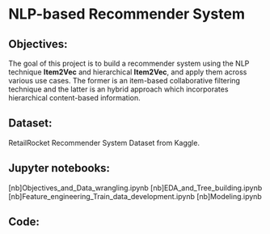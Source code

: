 # NLP-based Recommender System 

## Objectives:
The goal of this project is to build a recommender system using the NLP technique **Item2Vec** and hierarchical **Item2Vec**, and apply them across various use cases. The former is an item-based collaborative filtering technique and the latter is an hybrid approach which incorporates hierarchical content-based information.

## Dataset: 
RetailRocket Recommender System Dataset from Kaggle.

## Jupyter notebooks:
[nb]Objectives_and_Data_wrangling.ipynb
[nb]EDA_and_Tree_building.ipynb
[nb]Feature_engineering_Train_data_development.ipynb
[nb]Modeling.ipynb

## Code:


